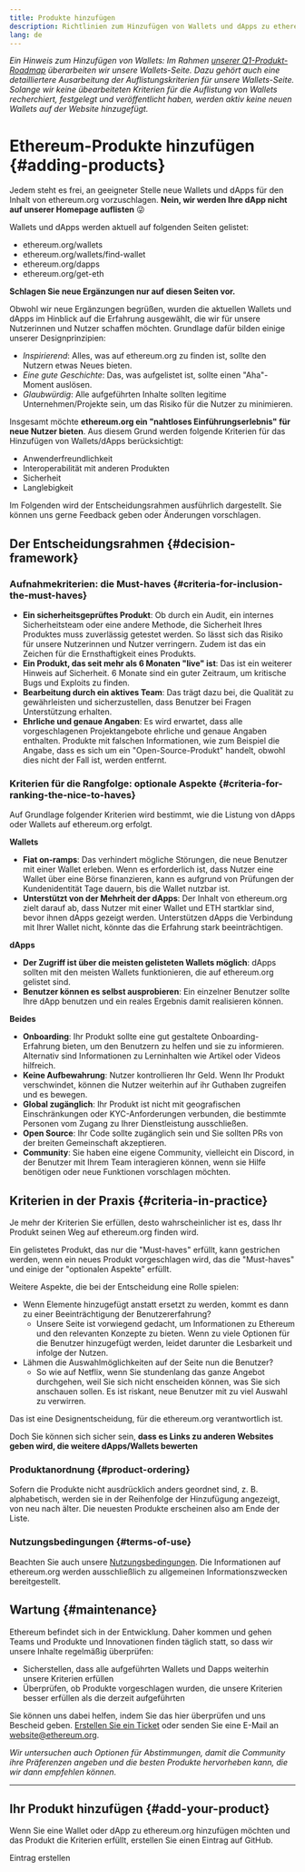 ```yaml
---
title: Produkte hinzufügen
description: Richtlinien zum Hinzufügen von Wallets und dApps zu ethereum.org
lang: de
---
```


_Ein Hinweis zum Hinzufügen von Wallets: Im Rahmen [unserer Q1-Produkt-Roadmap](https://github.com/ethereum/ethereum-org-website/issues/5105) überarbeiten wir unsere Wallets-Seite. Dazu gehört auch eine detailliertere Ausarbeitung der Auflistungskriterien für unsere Wallets-Seite. Solange wir keine übearbeiteten Kriterien für die Auflistung von Wallets recherchiert, festgelegt und veröffentlicht haben, werden aktiv keine neuen Wallets auf der Website hinzugefügt._

# Ethereum-Produkte hinzufügen {#adding-products}

Jedem steht es frei, an geeigneter Stelle neue Wallets und dApps für den Inhalt von ethereum.org vorzuschlagen. **Nein, wir werden Ihre dApp nicht auf unserer Homepage auflisten** 😜

Wallets und dApps werden aktuell auf folgenden Seiten gelistet:

- ethereum.org/wallets
- ethereum.org/wallets/find-wallet
- ethereum.org/dapps
- ethereum.org/get-eth

**Schlagen Sie neue Ergänzungen nur auf diesen Seiten vor.**

Obwohl wir neue Ergänzungen begrüßen, wurden die aktuellen Wallets und dApps im Hinblick auf die Erfahrung ausgewählt, die wir für unsere Nutzerinnen und Nutzer schaffen möchten. Grundlage dafür bilden einige unserer Designprinzipien:

- _Inspirierend_: Alles, was auf ethereum.org zu finden ist, sollte den Nutzern etwas Neues bieten.
- _Eine gute Geschichte_: Das, was aufgelistet ist, sollte einen "Aha"-Moment auslösen.
- _Glaubwürdig_: Alle aufgeführten Inhalte sollten legitime Unternehmen/Projekte sein, um das Risiko für die Nutzer zu minimieren.

Insgesamt möchte **ethereum.org ein "nahtloses Einführungserlebnis" für neue Nutzer bieten**. Aus diesem Grund werden folgende Kriterien für das Hinzufügen von Wallets/dApps berücksichtigt:

- Anwenderfreundlichkeit
- Interoperabilität mit anderen Produkten
- Sicherheit
- Langlebigkeit

Im Folgenden wird der Entscheidungsrahmen ausführlich dargestellt. Sie können uns gerne Feedback geben oder Änderungen vorschlagen.

## Der Entscheidungsrahmen {#decision-framework}

### Aufnahmekriterien: die Must-haves {#criteria-for-inclusion-the-must-haves}

- **Ein sicherheitsgeprüftes Produkt**: Ob durch ein Audit, ein internes Sicherheitsteam oder eine andere Methode, die Sicherheit Ihres Produktes muss zuverlässig getestet werden. So lässt sich das Risiko für unsere Nutzerinnen und Nutzer verringern. Zudem ist das ein Zeichen für die Ernsthaftigkeit eines Produkts.
- **Ein Produkt, das seit mehr als 6 Monaten "live" ist**: Das ist ein weiterer Hinweis auf Sicherheit. 6 Monate sind ein guter Zeitraum, um kritische Bugs und Exploits zu finden.
- **Bearbeitung durch ein aktives Team**: Das trägt dazu bei, die Qualität zu gewährleisten und sicherzustellen, dass Benutzer bei Fragen Unterstützung erhalten.
- **Ehrliche und genaue Angaben**: Es wird erwartet, dass alle vorgeschlagenen Projektangebote ehrliche und genaue Angaben enthalten. Produkte mit falschen Informationen, wie zum Beispiel die Angabe, dass es sich um ein "Open-Source-Produkt" handelt, obwohl dies nicht der Fall ist, werden entfernt.

### Kriterien für die Rangfolge: optionale Aspekte {#criteria-for-ranking-the-nice-to-haves}

Auf Grundlage folgender Kriterien wird bestimmt, wie die Listung von dApps oder Wallets auf ethereum.org erfolgt.

**Wallets**

- **Fiat on-ramps**: Das verhindert mögliche Störungen, die neue Benutzer mit einer Wallet erleben. Wenn es erforderlich ist, dass Nutzer eine Wallet über eine Börse finanzieren, kann es aufgrund von Prüfungen der Kundenidentität Tage dauern, bis die Wallet nutzbar ist.
- **Unterstützt von der Mehrheit der dApps**: Der Inhalt von ethereum.org zielt darauf ab, dass Nutzer mit einer Wallet und ETH startklar sind, bevor ihnen dApps gezeigt werden. Unterstützen dApps die Verbindung mit Ihrer Wallet nicht, könnte das die Erfahrung stark beeinträchtigen.

**dApps**

- **Der Zugriff ist über die meisten gelisteten Wallets möglich**: dApps sollten mit den meisten Wallets funktionieren, die auf ethereum.org gelistet sind.
- **Benutzer können es selbst ausprobieren**: Ein einzelner Benutzer sollte Ihre dApp benutzen und ein reales Ergebnis damit realisieren können.

**Beides**

- **Onboarding**: Ihr Produkt sollte eine gut gestaltete Onboarding-Erfahrung bieten, um den Benutzern zu helfen und sie zu informieren. Alternativ sind Informationen zu Lerninhalten wie Artikel oder Videos hilfreich.
- **Keine Aufbewahrung**: Nutzer kontrollieren Ihr Geld. Wenn Ihr Produkt verschwindet, können die Nutzer weiterhin auf ihr Guthaben zugreifen und es bewegen.
- **Global zugänglich**: Ihr Produkt ist nicht mit geografischen Einschränkungen oder KYC-Anforderungen verbunden, die bestimmte Personen vom Zugang zu Ihrer Dienstleistung ausschließen.
- **Open Source**: Ihr Code sollte zugänglich sein und Sie sollten PRs von der breiten Gemeinschaft akzeptieren.
- **Community**: Sie haben eine eigene Community, vielleicht ein Discord, in der Benutzer mit Ihrem Team interagieren können, wenn sie Hilfe benötigen oder neue Funktionen vorschlagen möchten.

## Kriterien in der Praxis {#criteria-in-practice}

Je mehr der Kriterien Sie erfüllen, desto wahrscheinlicher ist es, dass Ihr Produkt seinen Weg auf ethereum.org finden wird.

Ein gelistetes Produkt, das nur die "Must-haves" erfüllt, kann gestrichen werden, wenn ein neues Produkt vorgeschlagen wird, das die "Must-haves" und einige der "optionalen Aspekte" erfüllt.

Weitere Aspekte, die bei der Entscheidung eine Rolle spielen:

- Wenn Elemente hinzugefügt anstatt ersetzt zu werden, kommt es dann zu einer Beeinträchtigung der Benutzererfahrung?
  - Unsere Seite ist vorwiegend gedacht, um Informationen zu Ethereum und den relevanten Konzepte zu bieten. Wenn zu viele Optionen für die Benutzer hinzugefügt werden, leidet darunter die Lesbarkeit und infolge der Nutzen.
- Lähmen die Auswahlmöglichkeiten auf der Seite nun die Benutzer?
  - So wie auf Netflix, wenn Sie stundenlang das ganze Angebot durchgehen, weil Sie sich nicht enscheiden können, was Sie sich anschauen sollen. Es ist riskant, neue Benutzer mit zu viel Auswahl zu verwirren.

Das ist eine Designentscheidung, für die ethereum.org verantwortlich ist.

Doch Sie können sich sicher sein, **dass es Links zu anderen Websites geben wird, die weitere dApps/Wallets bewerten**

### Produktanordnung {#product-ordering}

Sofern die Produkte nicht ausdrücklich anders geordnet sind, z. B. alphabetisch, werden sie in der Reihenfolge der Hinzufügung angezeigt, von neu nach älter. Die neuesten Produkte erscheinen also am Ende der Liste.

### Nutzungsbedingungen {#terms-of-use}

Beachten Sie auch unsere [Nutzungsbedingungen](/terms-of-use/). Die Informationen auf ethereum.org werden ausschließlich zu allgemeinen Informationszwecken bereitgestellt.

## Wartung {#maintenance}

Ethereum befindet sich in der Entwicklung. Daher kommen und gehen Teams und Produkte und Innovationen finden täglich statt, so dass wir unsere Inhalte regelmäßig überprüfen:

- Sicherstellen, dass alle aufgeführten Wallets und Dapps weiterhin unsere Kriterien erfüllen
- Überprüfen, ob Produkte vorgeschlagen wurden, die unsere Kriterien besser erfüllen als die derzeit aufgeführten

Sie können uns dabei helfen, indem Sie das hier überprüfen und uns Bescheid geben. [Erstellen Sie ein Ticket](https://github.com/ethereum/ethereum-org-website/issues/new?assignees=&labels=Type%3A+Feature&template=feature_request.md&title=) oder senden Sie eine E-Mail an [website@ethereum.org](mailto:website@ethereum.org).

_Wir untersuchen auch Optionen für Abstimmungen, damit die Community ihre Präferenzen angeben und die besten Produkte hervorheben kann, die wir dann empfehlen können._

---

## Ihr Produkt hinzufügen {#add-your-product}

Wenn Sie eine Wallet oder dApp zu ethereum.org hinzufügen möchten und das Produkt die Kriterien erfüllt, erstellen Sie einen Eintrag auf GitHub.

<ButtonLink to="https://github.com/ethereum/ethereum-org-website/issues/new?assignees=&labels=Type%3A+Feature&template=feature_request.md&title=">
  Eintrag erstellen
</ButtonLink>

